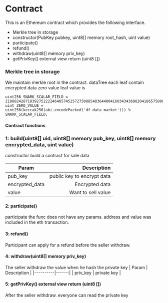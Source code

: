 # Contract

This is an Ethereum contract which provides the following interface.

- Merkle tree in storage
- constructor(PubKey pubkey, uint8[] memory root_hash, uint value)
- participate()
- refund()
- withdraw(uint8[] memory priv_key)
- getPrivKey() external view return (uint8 [])

### Merkle tree in storage

We maintain merkle root in the contract. dataTree each leaf contain  encrypted data
zero value leaf value is   
``` 
uint256 SNARK_SCALAR_FIELD = 21888242871839275222246405745257275088548364400416034343698204186575808495617;
uint ZERO_VALUE = uint256(keccak256(abi.encodePacked('df_data_market'))) % SNARK_SCALAR_FIELD;
```

#### Contract functions
  ### 1: build(uint8[] uid, uint8[] memory pub_key, uint8[] memory encrypted_data, uint value)
  constructor build a contract for sale data

| Param     |  Description  |
|----------|------:|
| pub_key  | public key to encrypt data |
| encrypted_data |  Encrypted data |
| value  |   Want to sell value  |


#### 2: participate()
participate the func does not have any params.  address and value was included in the eth transaction. 


#### 3: refund()
  Participant can apply for a refund before the seller withdraw.

#### 4: withdraw(uint8[] memory priv_key)
  The seller withdraw the value when he hash the private key
| Param     |  Description  |
|----------|------:|
| priv_key  | private key |

#### 5: getPrivKey() external view return (uint8 [])
  After the seller withdraw. everyone can read the private key